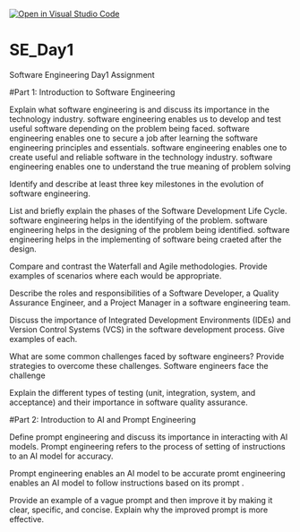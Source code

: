 [![Open in Visual Studio Code](https://classroom.github.com/assets/open-in-vscode-2e0aaae1b6195c2367325f4f02e2d04e9abb55f0b24a779b69b11b9e10269abc.svg)](https://classroom.github.com/online_ide?assignment_repo_id=18329155&assignment_repo_type=AssignmentRepo)
# SE_Day1
Software Engineering Day1 Assignment

#Part 1: Introduction to Software Engineering

Explain what software engineering is and discuss its importance in the technology industry.
software engineering enables us to develop and test useful software depending on the problem being faced.
software engineering enables one to secure a job after learning the software engineering principles and essentials.
software engineering enables one to create useful and reliable software in the technology industry.
software engineering enables one to understand the true meaning of problem solving 

Identify and describe at least three key milestones in the evolution of software engineering.



List and briefly explain the phases of the Software Development Life Cycle.
software engineering helps in the identifying of the problem.
software engineering helps in the designing  of the problem being identified.
software engineering helps in the implementing of software being craeted after the design.


Compare and contrast the Waterfall and Agile methodologies. Provide examples of scenarios where each would be appropriate.


Describe the roles and responsibilities of a Software Developer, a Quality Assurance Engineer, and a Project Manager in a software engineering team.


Discuss the importance of Integrated Development Environments (IDEs) and Version Control Systems (VCS) in the software development process. Give examples of each.


What are some common challenges faced by software engineers? Provide strategies to overcome these challenges.
Software engineers face the challenge 


Explain the different types of testing (unit, integration, system, and acceptance) and their importance in software quality assurance.


#Part 2: Introduction to AI and Prompt Engineering


Define prompt engineering and discuss its importance in interacting with AI models.
Prompt engineering refers to the process of setting of instructions to an AI model for accuracy.

Prompt engineering enables an AI model to be accurate 
promt engineering enables an AI model to follow instructions based on its prompt .


Provide an example of a vague prompt and then improve it by making it clear, specific, and concise. Explain why the improved prompt is more effective.
